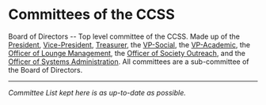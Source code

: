 <h1>Committees of the CCSS</h1>

Board of Directors -- Top level committee of the CCSS. Made up of the
[President](../directors/president.md),
[Vice-President](../directors/Vice-President.md),
[Treasurer](../directors/Treasurer.md), the
[VP-Social](../directors/VP-of-Social.md), the
[VP-Academic](../directors/VP-of-Academics.md), the
[Officer of Lounge Management](../officers/Officer-of-Lounge-Management.md),
the [Officer of Society Outreach](../officers/Officer-of-Society-Outreach.md),
and the [Officer of Systems
Administration](../officers/Officer-of-Systems-Administration.md). All
committees are a sub-committee of the Board of Directors.

* * *

*Committee List kept here is as up-to-date as possible.*
